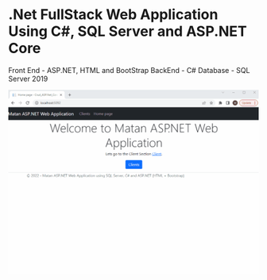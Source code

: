 # .Net FullStack Web Application Using C#, SQL Server and ASP.NET Core

Front End - ASP.NET, HTML and BootStrap
BackEnd - C#
Database - SQL Server 2019

<img src="Demo.gif">
